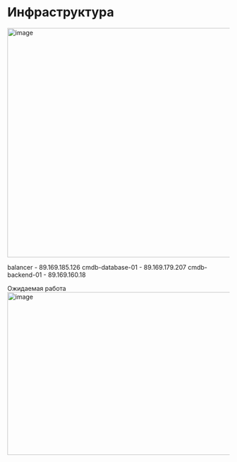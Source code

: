 # Инфраструктура
<img width="635" height="521" alt="image" src="https://github.com/user-attachments/assets/dd5f9dd8-cf24-4d35-b52e-2b4de89eb243" />

balancer - 89.169.185.126
cmdb-database-01 - 89.169.179.207
cmdb-backend-01 - 89.169.160.18

Ожидаемая работа
<img width="1172" height="370" alt="image" src="https://github.com/user-attachments/assets/3a957779-3040-46aa-be64-a47b527a3d11" />
